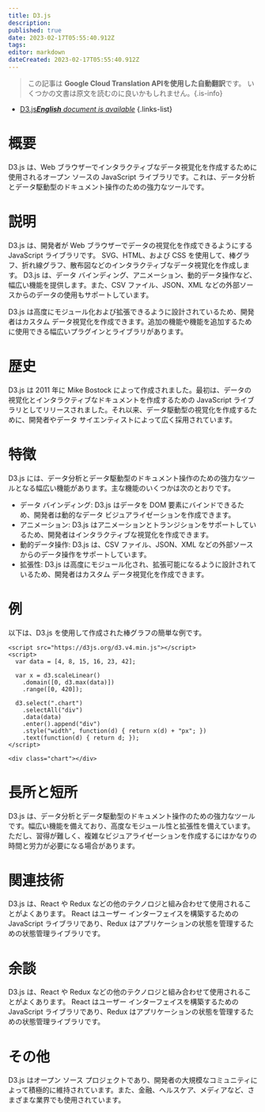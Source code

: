 ```yaml
---
title: D3.js
description: 
published: true
date: 2023-02-17T05:55:40.912Z
tags: 
editor: markdown
dateCreated: 2023-02-17T05:55:40.912Z
---
```


> この記事は **Google Cloud Translation APIを使用した自動翻訳**です。
いくつかの文書は原文を読むのに良いかもしれません。{.is-info}



- [D3.js***English** document is available*](/en/Knowledge-base/Dictionary/d3-js)
{.links-list}


# 概要
D3.js は、Web ブラウザーでインタラクティブなデータ視覚化を作成するために使用されるオープン ソースの JavaScript ライブラリです。これは、データ分析とデータ駆動型のドキュメント操作のための強力なツールです。

# 説明
D3.js は、開発者が Web ブラウザーでデータの視覚化を作成できるようにする JavaScript ライブラリです。 SVG、HTML、および CSS を使用して、棒グラフ、折れ線グラフ、散布図などのインタラクティブなデータ視覚化を作成します。 D3.js は、データ バインディング、アニメーション、動的データ操作など、幅広い機能を提供します。また、CSV ファイル、JSON、XML などの外部ソースからのデータの使用もサポートしています。

D3.js は高度にモジュール化および拡張できるように設計されているため、開発者はカスタム データ視覚化を作成できます。追加の機能や機能を追加するために使用できる幅広いプラグインとライブラリがあります。

# 歴史
D3.js は 2011 年に Mike Bostock によって作成されました。最初は、データの視覚化とインタラクティブなドキュメントを作成するための JavaScript ライブラリとしてリリースされました。それ以来、データ駆動型の視覚化を作成するために、開発者やデータ サイエンティストによって広く採用されています。

# 特徴
D3.js には、データ分析とデータ駆動型のドキュメント操作のための強力なツールとなる幅広い機能があります。主な機能のいくつかは次のとおりです。

- データ バインディング: D3.js はデータを DOM 要素にバインドできるため、開発者は動的なデータ ビジュアライゼーションを作成できます。
- アニメーション: D3.js はアニメーションとトランジションをサポートしているため、開発者はインタラクティブな視覚化を作成できます。
- 動的データ操作: D3.js は、CSV ファイル、JSON、XML などの外部ソースからのデータ操作をサポートしています。
- 拡張性: D3.js は高度にモジュール化され、拡張可能になるように設計されているため、開発者はカスタム データ視覚化を作成できます。

# 例
以下は、D3.js を使用して作成された棒グラフの簡単な例です。

```
<script src="https://d3js.org/d3.v4.min.js"></script>
<script>
  var data = [4, 8, 15, 16, 23, 42];

  var x = d3.scaleLinear()
    .domain([0, d3.max(data)])
    .range([0, 420]);

  d3.select(".chart")
    .selectAll("div")
    .data(data)
    .enter().append("div")
    .style("width", function(d) { return x(d) + "px"; })
    .text(function(d) { return d; });
</script>

<div class="chart"></div>
```

# 長所と短所
D3.js は、データ分析とデータ駆動型のドキュメント操作のための強力なツールです。幅広い機能を備えており、高度なモジュール性と拡張性を備えています。ただし、習得が難しく、複雑なビジュアライゼーションを作成するにはかなりの時間と労力が必要になる場合があります。

# 関連技術
D3.js は、React や Redux などの他のテクノロジと組み合わせて使用されることがよくあります。 React はユーザー インターフェイスを構築するための JavaScript ライブラリであり、Redux はアプリケーションの状態を管理するための状態管理ライブラリです。

# 余談
D3.js は、React や Redux などの他のテクノロジと組み合わせて使用されることがよくあります。 React はユーザー インターフェイスを構築するための JavaScript ライブラリであり、Redux はアプリケーションの状態を管理するための状態管理ライブラリです。

# その他
D3.js はオープン ソース プロジェクトであり、開発者の大規模なコミュニティによって積極的に維持されています。また、金融、ヘルスケア、メディアなど、さまざまな業界でも使用されています。